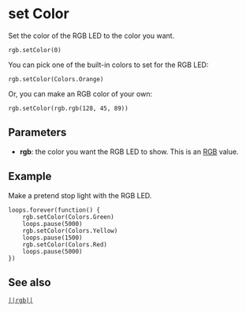 # set Color

Set the color of the RGB LED to the color you want.

```sig
rgb.setColor(0)
```

You can pick one of the built-in colors to set for the RGB LED:

```block
rgb.setColor(Colors.Orange)
```

Or, you can make an RGB color of your own:

```block
rgb.setColor(rgb.rgb(128, 45, 89))
```

## Parameters

* **rgb**: the color you want the RGB LED to show. This is an [RGB](/reference/rgb/rgb) value.

## Example

Make a pretend stop light with the RGB LED.

```blocks
loops.forever(function() {
    rgb.setColor(Colors.Green)
    loops.pause(5000)
    rgb.setColor(Colors.Yellow)
    loops.pause(1500)
    rgb.setColor(Colors.Red)
    loops.pause(5000)
})
```

## See also

[`||rgb||`](/reference/rgb/rgb)